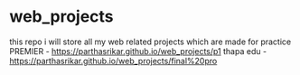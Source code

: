 # web_projects
this repo i will store all my web related projects which are made for practice
PREMIER - https://parthasrikar.github.io/web_projects/p1
thapa edu - https://parthasrikar.github.io/web_projects/final%20pro
